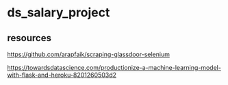 # ds_salary_project

## resources
https://github.com/arapfaik/scraping-glassdoor-selenium


https://towardsdatascience.com/productionize-a-machine-learning-model-with-flask-and-heroku-8201260503d2


 
